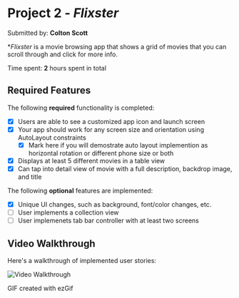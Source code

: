 # Project 2 - *Flixster*

Submitted by: **Colton Scott**

**Flixster* is a movie browsing app that shows a grid of movies that you can scroll through and click for more info.

Time spent: **2** hours spent in total

## Required Features

The following **required** functionality is completed:

- [x] Users are able to see a customized app icon and launch screen
- [x] Your app should work for any screen size and orientation using AutoLayout constraints
  - [x] Mark here if you will demostrate auto layout implemention as horizontal rotation or different phone size or both
- [x] Displays at least 5 different movies in a table view
- [x] Can tap into detail view of movie with a full description, backdrop image, and title
 
The following **optional** features are implemented:

- [x] Unique UI changes, such as background, font/color changes, etc.
- [ ] User implements a collection view
- [ ] User implemenets tab bar controller with at least two screens

## Video Walkthrough

Here's a walkthrough of implemented user stories:

<img src='<blockquote class="imgur-embed-pub" lang="en" data-id="a/EWpyt7V" data-context="false" ><a href="//imgur.com/a/EWpyt7V"></a></blockquote><script async src="//s.imgur.com/min/embed.js" charset="utf-8"></script>' title='Video Walkthrough' width='' alt='Video Walkthrough' />

GIF created with ezGif
